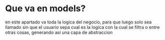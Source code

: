 # Que va en models?

en este apartado va toda la logica del negocio, para que luego solo sea llamado sin que el usuario sepa cual es la logica con la cual se filtra o entre otras cosas, generando asi una capa de abstraccion

